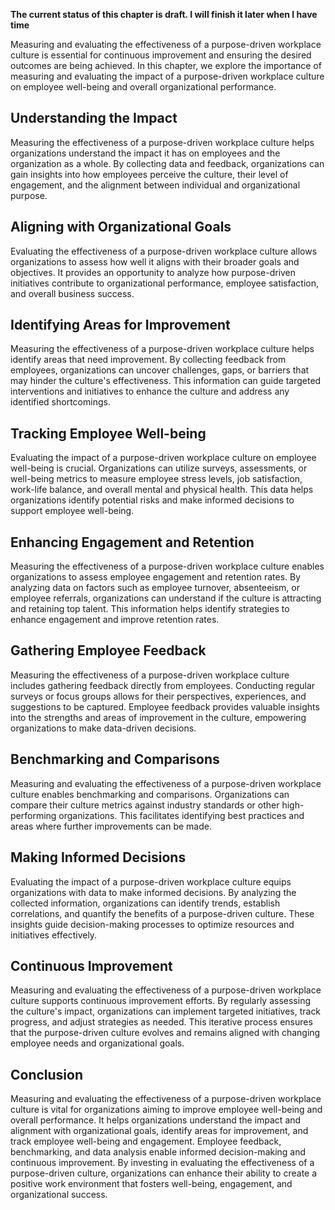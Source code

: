 **The current status of this chapter is draft. I will finish it later when I have time**

Measuring and evaluating the effectiveness of a purpose-driven workplace culture is essential for continuous improvement and ensuring the desired outcomes are being achieved. In this chapter, we explore the importance of measuring and evaluating the impact of a purpose-driven workplace culture on employee well-being and overall organizational performance.

Understanding the Impact
------------------------

Measuring the effectiveness of a purpose-driven workplace culture helps organizations understand the impact it has on employees and the organization as a whole. By collecting data and feedback, organizations can gain insights into how employees perceive the culture, their level of engagement, and the alignment between individual and organizational purpose.

Aligning with Organizational Goals
----------------------------------

Evaluating the effectiveness of a purpose-driven workplace culture allows organizations to assess how well it aligns with their broader goals and objectives. It provides an opportunity to analyze how purpose-driven initiatives contribute to organizational performance, employee satisfaction, and overall business success.

Identifying Areas for Improvement
---------------------------------

Measuring the effectiveness of a purpose-driven workplace culture helps identify areas that need improvement. By collecting feedback from employees, organizations can uncover challenges, gaps, or barriers that may hinder the culture's effectiveness. This information can guide targeted interventions and initiatives to enhance the culture and address any identified shortcomings.

Tracking Employee Well-being
----------------------------

Evaluating the impact of a purpose-driven workplace culture on employee well-being is crucial. Organizations can utilize surveys, assessments, or well-being metrics to measure employee stress levels, job satisfaction, work-life balance, and overall mental and physical health. This data helps organizations identify potential risks and make informed decisions to support employee well-being.

Enhancing Engagement and Retention
----------------------------------

Measuring the effectiveness of a purpose-driven workplace culture enables organizations to assess employee engagement and retention rates. By analyzing data on factors such as employee turnover, absenteeism, or employee referrals, organizations can understand if the culture is attracting and retaining top talent. This information helps identify strategies to enhance engagement and improve retention rates.

Gathering Employee Feedback
---------------------------

Measuring the effectiveness of a purpose-driven workplace culture includes gathering feedback directly from employees. Conducting regular surveys or focus groups allows for their perspectives, experiences, and suggestions to be captured. Employee feedback provides valuable insights into the strengths and areas of improvement in the culture, empowering organizations to make data-driven decisions.

Benchmarking and Comparisons
----------------------------

Measuring and evaluating the effectiveness of a purpose-driven workplace culture enables benchmarking and comparisons. Organizations can compare their culture metrics against industry standards or other high-performing organizations. This facilitates identifying best practices and areas where further improvements can be made.

Making Informed Decisions
-------------------------

Evaluating the impact of a purpose-driven workplace culture equips organizations with data to make informed decisions. By analyzing the collected information, organizations can identify trends, establish correlations, and quantify the benefits of a purpose-driven culture. These insights guide decision-making processes to optimize resources and initiatives effectively.

Continuous Improvement
----------------------

Measuring and evaluating the effectiveness of a purpose-driven workplace culture supports continuous improvement efforts. By regularly assessing the culture's impact, organizations can implement targeted initiatives, track progress, and adjust strategies as needed. This iterative process ensures that the purpose-driven culture evolves and remains aligned with changing employee needs and organizational goals.

Conclusion
----------

Measuring and evaluating the effectiveness of a purpose-driven workplace culture is vital for organizations aiming to improve employee well-being and overall performance. It helps organizations understand the impact and alignment with organizational goals, identify areas for improvement, and track employee well-being and engagement. Employee feedback, benchmarking, and data analysis enable informed decision-making and continuous improvement. By investing in evaluating the effectiveness of a purpose-driven culture, organizations can enhance their ability to create a positive work environment that fosters well-being, engagement, and organizational success.

